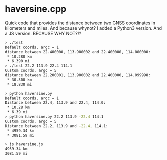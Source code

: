 # haversine.cpp

Quick code that provides the distance between two GNSS coordinates in kilometers and miles. And because whynot? I added a Python3 version. And a JS version. BECAUSE WHY NOT?!?


```bash
> ./test
Default coords. argc = 1
distance between 22.400000, 113.900002 and 22.400000, 114.000000:
 * 10.280 km
 * 6.390 mi
> ./test 22.2 113.9 22.4 114.1
Custom coords. argc = 5
distance between 22.200001, 113.900002 and 22.400000, 114.099998:
 * 30.300 km
 * 18.830 mi

> python haversine.py                       
Default coords. argc = 1
Distance between 22.4, 113.9 and 22.4, 114.0:
 * 10.28 km
 * 6.39 mi
> python haversine.py 22.2 113.9 -22.4 114.1
Custom coords. argc = 5
Distance between 22.2, 113.9 and -22.4, 114.1:
 * 4959.34 km
 * 3081.59 mi

> js haversine.js 
4959.34 km
3081.59 mi
```

